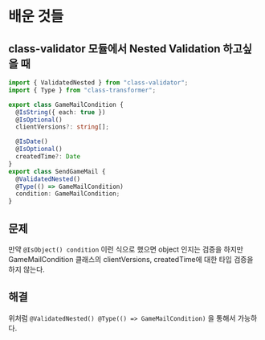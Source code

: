 # 배운 것들

## class-validator 모듈에서 Nested Validation 하고싶을 때

```typescript
import { ValidatedNested } from "class-validator";
import { Type } from "class-transformer";

export class GameMailCondition {
  @IsString({ each: true })
  @IsOptional()
  clientVersions?: string[];

  @IsDate()
  @IsOptional()
  createdTime?: Date
}
export class SendGameMail {
  @ValidatedNested()
  @Type(() => GameMailCondition)
  condition: GameMailCondition;
}
```


## 문제

만약 ```@IsObject() condition``` 이런 식으로 했으면 object 인지는 검증을 하지만 GameMailCondition 클래스의 clientVersions, createdTime에 대한 타입 검증을 하지 않는다.


## 해결

위처럼 ```@ValidatedNested() @Type(() => GameMailCondition)``` 을 통해서 가능하다.